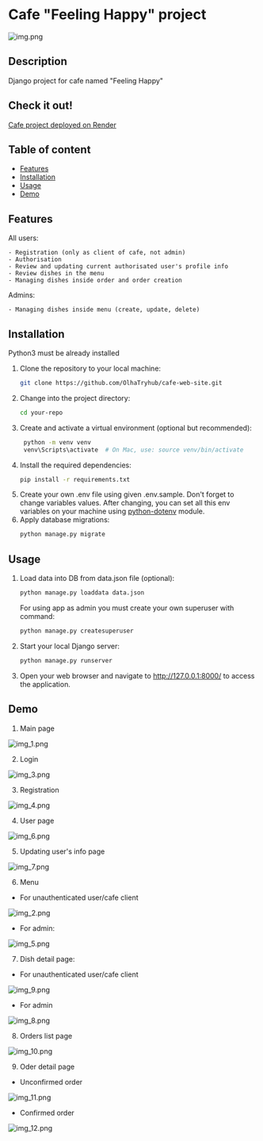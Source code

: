 # Cafe "Feeling Happy" project

![img.png](readme_images/img.png)

## Description

Django project for cafe named "Feeling Happy"

## Check it out!

[Cafe project deployed on Render](liiiiiiiiiiiiiiiiink)

## Table of content

- [Features](#features)
- [Installation](#installation)
- [Usage](#usage)
- [Demo](#demo)

## Features

All users:

    - Registration (only as client of cafe, not admin)
    - Authorisation
    - Review and updating current authorisated user's profile info
    - Review dishes in the menu
    - Managing dishes inside order and order creation

Admins:

    - Managing dishes inside menu (create, update, delete)

## Installation
Python3 must be already installed
1. Clone the repository to your local machine:
    ```bash
    git clone https://github.com/OlhaTryhub/cafe-web-site.git
    ```
2. Change into the project directory:
    ```bash
   cd your-repo
    ```
3. Create and activate a virtual environment (optional but recommended):
   ```bash
    python -m venv venv
    venv\Scripts\activate  # On Mac, use: source venv/bin/activate
   ```
4. Install the required dependencies:
    ```bash
    pip install -r requirements.txt 
    ```
5. Create your own .env file using given .env.sample.
Don't forget to change variables values.
After changing, you can set all this env variables on your machine using [python-dotenv](https://pypi.org/project/python-dotenv/) module.
6. Apply database migrations:
    ```bash
    python manage.py migrate
    ```
   
## Usage
1. Load data into DB from data.json file (optional):
    ```bash
    python manage.py loaddata data.json
    ```
   For using app as admin you must create your own superuser with command:
    ```bash
    python manage.py createsuperuser
    ```
2. Start your local Django server:
    ```bash
    python manage.py runserver
    ```
3. Open your web browser and navigate to http://127.0.0.1:8000/ to access the application.

## Demo

1. Main page

![img_1.png](readme_images/img_1.png)

2. Login

![img_3.png](readme_images/img_3.png)

3. Registration

![img_4.png](readme_images/img_4.png)

4. User page

![img_6.png](readme_images/img_6.png)

5. Updating user's info page

![img_7.png](readme_images/img_7.png)

6. Menu
- For unauthenticated user/cafe client

![img_2.png](readme_images/img_2.png)

- For admin:

![img_5.png](readme_images/img_5.png)

7. Dish detail page:

- For unauthenticated user/cafe client

![img_9.png](readme_images/img_9.png)

- For admin

![img_8.png](readme_images/img_8.png)

8. Orders list page

![img_10.png](readme_images/img_10.png)

9. Oder detail page

- Unconfirmed order

![img_11.png](readme_images/img_11.png)

- Confirmed order

![img_12.png](readme_images/img_12.png)


